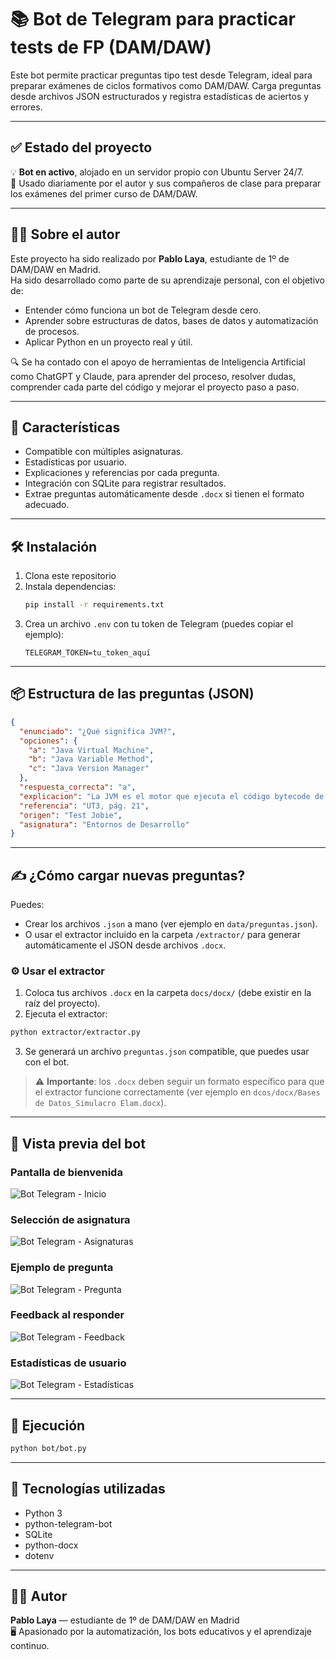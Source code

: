 
# 📚 Bot de Telegram para practicar tests de FP (DAM/DAW)

Este bot permite practicar preguntas tipo test desde Telegram, ideal para preparar exámenes de ciclos formativos como DAM/DAW. Carga preguntas desde archivos JSON estructurados y registra estadísticas de aciertos y errores.

---

## ✅ Estado del proyecto

💡 **Bot en activo**, alojado en un servidor propio con Ubuntu Server 24/7.  
📱 Usado diariamente por el autor y sus compañeros de clase para preparar los exámenes del primer curso de DAM/DAW.

---

## 👨‍🎓 Sobre el autor

Este proyecto ha sido realizado por **Pablo Laya**, estudiante de 1º de DAM/DAW en Madrid.  
Ha sido desarrollado como parte de su aprendizaje personal, con el objetivo de:

- Entender cómo funciona un bot de Telegram desde cero.
- Aprender sobre estructuras de datos, bases de datos y automatización de procesos.
- Aplicar Python en un proyecto real y útil.

🔍 Se ha contado con el apoyo de herramientas de Inteligencia Artificial como ChatGPT y Claude, para aprender del proceso, resolver dudas, comprender cada parte del código y mejorar el proyecto paso a paso.

---

## 🚀 Características

- Compatible con múltiples asignaturas.
- Estadísticas por usuario.
- Explicaciones y referencias por cada pregunta.
- Integración con SQLite para registrar resultados.
- Extrae preguntas automáticamente desde `.docx` si tienen el formato adecuado.

---

## 🛠️ Instalación

1. Clona este repositorio
2. Instala dependencias:
   ```bash
   pip install -r requirements.txt
   ```
3. Crea un archivo `.env` con tu token de Telegram (puedes copiar el ejemplo):
   ```
   TELEGRAM_TOKEN=tu_token_aquí
   ```

---

## 📦 Estructura de las preguntas (JSON)

```json
{
  "enunciado": "¿Qué significa JVM?",
  "opciones": {
    "a": "Java Virtual Machine",
    "b": "Java Variable Method",
    "c": "Java Version Manager"
  },
  "respuesta_correcta": "a",
  "explicacion": "La JVM es el motor que ejecuta el código bytecode de Java.",
  "referencia": "UT3, pág. 21",
  "origen": "Test Jobie",
  "asignatura": "Entornos de Desarrollo"
}
```

---

## ✍️ ¿Cómo cargar nuevas preguntas?

Puedes:
- Crear los archivos `.json` a mano (ver ejemplo en `data/preguntas.json`).
- O usar el extractor incluido en la carpeta `/extractor/` para generar automáticamente el JSON desde archivos `.docx`.

### ⚙️ Usar el extractor

1. Coloca tus archivos `.docx` en la carpeta `docs/docx/` (debe existir en la raíz del proyecto).
2. Ejecuta el extractor:

```bash
python extractor/extractor.py
```

3. Se generará un archivo `preguntas.json` compatible, que puedes usar con el bot.

> ⚠️ **Importante**: los `.docx` deben seguir un formato específico para que el extractor funcione correctamente (ver ejemplo en `dcos/docx/Bases de Datos_Simulacro Elam.docx`).

---

## 🧪 Vista previa del bot

### Pantalla de bienvenida
![Bot Telegram - Inicio](images/main_menu.png)

### Selección de asignatura
![Bot Telegram - Asignaturas](images/subject_options.png)

### Ejemplo de pregunta
![Bot Telegram - Pregunta](images/question_example.png)

### Feedback al responder
![Bot Telegram - Feedback](images/mistake_correction.png)

### Estadísticas de usuario
![Bot Telegram - Estadísticas](images/tests_statistics.png)

---

## 📡 Ejecución

```bash
python bot/bot.py
```

---

## 🤖 Tecnologías utilizadas

- Python 3
- python-telegram-bot
- SQLite
- python-docx
- dotenv

---

## 👨‍💻 Autor

**Pablo Laya** — estudiante de 1º de DAM/DAW en Madrid  
🖥️ Apasionado por la automatización, los bots educativos y el aprendizaje continuo.
